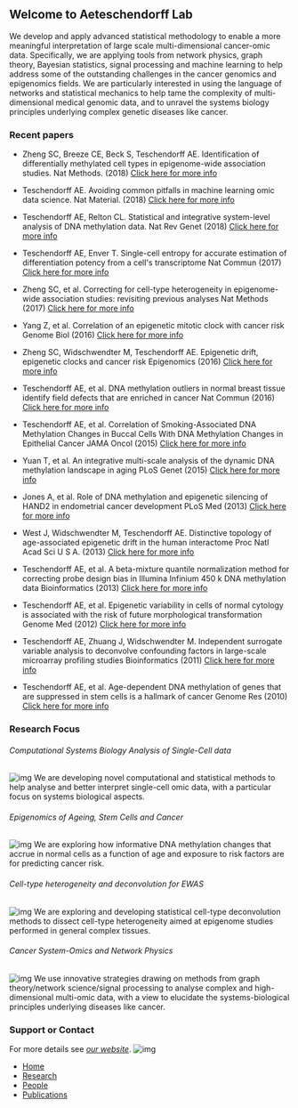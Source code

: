 ## Welcome to Aeteschendorff Lab

We develop and apply advanced statistical methodology to enable a more meaningful interpretation of large scale multi-dimensional cancer-omic data. Specifically, we are applying tools from network physics, graph theory, Bayesian statistics, signal processing and machine learning to help address some of the outstanding challenges in the cancer genomics and epigenomics fields. We are particularly interested in using the language of networks and statistical mechanics to help tame the complexity of multi-dimensional medical genomic data, and to unravel the systems biology principles underlying complex genetic diseases like cancer.



### Recent papers

* Zheng SC, Breeze CE, Beck S, Teschendorff AE. Identification of differentially methylated cell types in epigenome-wide association studies. Nat Methods. (2018) [Click here for more info](https://www.nature.com/articles/s41592-018-0213-x)

* Teschendorff AE. Avoiding common pitfalls in machine learning omic data science. Nat Material. (2018) [Click here for more info](https://doi.org/10.1038/s41563-018-0241-z)

* Teschendorff AE, Relton CL. Statistical and integrative system-level analysis of DNA methylation data. Nat Rev Genet (2018) [Click here for more info](https://www.nature.com/articles/nrg.2017.86.pdf)

* Teschendorff AE, Enver T. Single-cell entropy for accurate estimation of differentiation potency from a cell's transcriptome Nat Commun (2017) [Click here for more info](https://www.nature.com/articles/ncomms15599)

* Zheng SC, et al. Correcting for cell-type heterogeneity in epigenome-wide association studies: revisiting previous analyses Nat Methods (2017) [Click here for more info](http://www.nature.com/nmeth/journal/v14/n3/full/nmeth.4187.html)

* Yang Z, et al. Correlation of an epigenetic mitotic clock with cancer risk Genome Biol (2016) [Click here for more info](https://genomebiology.biomedcentral.com/articles/10.1186/s13059-016-1064-3)

* Zheng SC, Widschwendter M, Teschendorff AE. Epigenetic drift, epigenetic clocks and cancer risk Epigenomics (2016) [Click here for more info](http://www.ncbi.nlm.nih.gov/pubmed/27104983#)

* Teschendorff AE, et al. DNA methylation outliers in normal breast tissue identify field defects that are enriched in cancer Nat Commun (2016) [Click here for more info](http://www.nature.com/ncomms/2016/160129/ncomms10478/full/ncomms10478.html)

* Teschendorff AE, et al. Correlation of Smoking-Associated DNA Methylation Changes in Buccal Cells With DNA Methylation Changes in Epithelial Cancer JAMA Oncol (2015) [Click here for more info](http://oncology.jamanetwork.com/article.aspx?articleid=2293216)

* Yuan T, et al. An integrative multi-scale analysis of the dynamic DNA methylation landscape in aging PLoS Genet (2015) [Click here for more info](http://www.plosgenetics.org/article/fetchObject.action?uri=info:doi/10.1371/journal.pgen.1004996&representation=PDF)

* Jones A, et al. Role of DNA methylation and epigenetic silencing of HAND2 in endometrial cancer development PLoS Med (2013) [Click here for more info](http://www.plosmedicine.org/article/info%3Adoi%2F10.1371%2Fjournal.pmed.1001551)

* West J, Widschwendter M, Teschendorff AE. Distinctive topology of age-associated epigenetic drift in the human interactome Proc Natl Acad Sci U S A. (2013) [Click here for more info](http://www.pnas.org/content/110/35/14138.abstract)

* Teschendorff AE, et al. A beta-mixture quantile normalization method for correcting probe design bias in Illumina Infinium 450 k DNA methylation data Bioinformatics (2013) [Click here for more info](http://bioinformatics.oxfordjournals.org/cgi/pmidlookup?view=long&pmid=23175756)

* Teschendorff AE, et al. Epigenetic variability in cells of normal cytology is associated with the risk of future morphological transformation Genome Med (2012) [Click here for more info](http://genomemedicine.com/content/4/3/24)

* Teschendorff AE, Zhuang J, Widschwendter M. Independent surrogate variable analysis to deconvolve confounding factors in large-scale microarray profiling studies Bioinformatics (2011) [Click here for more info](https://academic.oup.com/bioinformatics/article/27/11/1496/217145)

* Teschendorff AE, et al. Age-dependent DNA methylation of genes that are suppressed in stem cells is a hallmark of cancer Genome Res (2010) [Click here for more info](http://genome.cshlp.org/content/early/2010/03/09/gr.103606.109)



### Research Focus
###### Computational Systems Biology Analysis of Single-Cell data
![img](http://www.picb.ac.cn/compsysg/Main/Fig1scentBR.png)
We are developing novel computational and statistical methods to help analyse and better interpret single-cell omic data, with a particular focus on systems biological aspects.
###### Epigenomics of Ageing, Stem Cells and Cancer
![img](http://www.picb.ac.cn/compsysg/Main/Fig1revFMnew.png)
We are exploring how informative DNA methylation changes that accrue in normal cells as a function of age and exposure to risk factors are for predicting cancer risk. 
###### Cell-type heterogeneity and deconvolution for EWAS
![img](http://www.picb.ac.cn/compsysg/Main/Fig4nm-A.png)
We are exploring and developing statistical cell-type deconvolution methods to dissect cell-type heterogeneity aimed at epigenome studies performed in general complex tissues. 
###### Cancer System-Omics and Network Physics
![img](http://www.picb.ac.cn/compsysg/Main/FigLungNetA.png)
We use innovative strategies drawing on methods from graph theory/network science/signal processing to analyse complex and high-dimensional multi-omic data, with a view to elucidate the systems-biological principles underlying diseases like cancer.
### Support or Contact
For more details see [_our website_](http://www.picb.ac.cn/compsysg/index.php).
![img](http://www.picb.ac.cn/compsysg/Main/pic_3.png)

   <div class="navbar-collapse collapse"> 
     <ul class="nav navbar-nav"> 
      <li class="active"><a href="./index.md">Home</a></li> 
      <li><a href="./Projects.md">Research</a></li> 
      <li><a href="./People.md">People</a></li>
      <li><a href="./Papers">Publications</a></li>
     </ul> 
    </div> 
